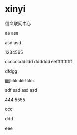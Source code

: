 # xinyi
信义联网中心

aa
asa

asd
asd

1234565

ccccccddddd
dddddd
eefffffffffff

dfdgg


jjjjjkkkkkkkkkk

sdf
sad
asd
asd

444
5555

ccc

ddd

eee
